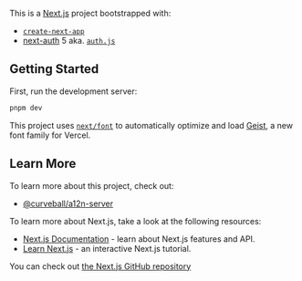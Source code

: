 This is a [Next.js](https://nextjs.org) project bootstrapped with:
- [`create-next-app`](https://nextjs.org/docs/app/api-reference/cli/create-next-app)
- [next-auth](https://next-auth.js.org/) 5 aka. [`auth.js`](https://authjs.dev/) 

## Getting Started

First, run the development server:

```bash
pnpm dev
```

This project uses [`next/font`](https://nextjs.org/docs/app/building-your-application/optimizing/fonts) to automatically optimize and load [Geist](https://vercel.com/font), a new font family for Vercel.


## Learn More

To learn more about this project, check out:

- [@curveball/a12n-server](https://github.com/curveball/a12n-server)

To learn more about Next.js, take a look at the following resources:

- [Next.js Documentation](https://nextjs.org/docs) - learn about Next.js features and API.
- [Learn Next.js](https://nextjs.org/learn) - an interactive Next.js tutorial.

You can check out [the Next.js GitHub repository](https://github.com/vercel/next.js)